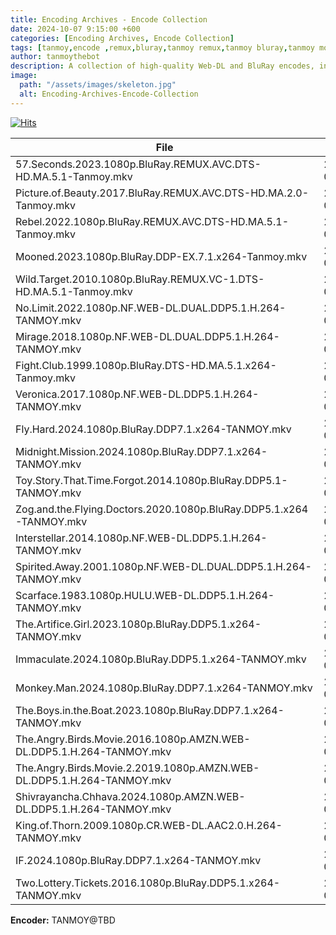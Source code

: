 ```yaml
---
title: Encoding Archives - Encode Collection 
date: 2024-10-07 9:15:00 +600
categories: [Encoding Archives, Encode Collection]
tags: [tanmoy,encode ,remux,bluray,tanmoy remux,tanmoy bluray,tanmoy movies release group,tanmoy x264,tanmoy encoder,encoding archives,encode showcase, tanmoythebot]     # TAG names should always be lowercase
author: tanmoythebot
description: A collection of high-quality Web-DL and BluRay encodes, including AVC and x264 video formats, with DDP audio.
image:
  path: "/assets/images/skeleton.jpg"
  alt: Encoding-Archives-Encode-Collection
---
```

[![Hits](https://hits.seeyoufarm.com/api/count/incr/badge.svg?url=https%3A%2F%2Fwww.tanmoy.xyz%2Fposts%2Fencoding-archives-encode-collection%2F&count_bg=%2379C83D&title_bg=%23555555&icon=&icon_color=%23E7E7E7&title=hits&edge_flat=false)](https://tanmoy.xyz/posts/encoding-archives-encode-collection/)

| File                                                                                       | Date       | Size      |
|--------------------------------------------------------------------------------------------|------------|-----------|
| 57.Seconds.2023.1080p.BluRay.REMUX.AVC.DTS-HD.MA.5.1-Tanmoy.mkv                             | 2024-03-23 | 25.96 GiB |
| Picture.of.Beauty.2017.BluRay.REMUX.AVC.DTS-HD.MA.2.0-Tanmoy.mkv                            | 2024-03-24 | 13.63 GiB |
| Rebel.2022.1080p.BluRay.REMUX.AVC.DTS-HD.MA.5.1-Tanmoy.mkv                                  | 2024-03-25 | 32.54 GiB |
| Mooned.2023.1080p.BluRay.DDP-EX.7.1.x264-Tanmoy.mkv                                         | 2024-03-29 | 771.71 MiB|
| Wild.Target.2010.1080p.BluRay.REMUX.VC-1.DTS-HD.MA.5.1-Tanmoy.mkv                           | 2024-03-31 | 11.99 GiB |
| No.Limit.2022.1080p.NF.WEB-DL.DUAL.DDP5.1.H.264-TANMOY.mkv                                  | 2024-04-01 | 5.13 GiB  |
| Mirage.2018.1080p.NF.WEB-DL.DUAL.DDP5.1.H.264-TANMOY.mkv                                    | 2024-04-01 | 5.60 GiB  |
| Fight.Club.1999.1080p.BluRay.DTS-HD.MA.5.1.x264-Tanmoy.mkv                                  | 2024-04-05 | 19.01 GiB |
| Veronica.2017.1080p.NF.WEB-DL.DDP5.1.H.264-TANMOY.mkv                                       | 2024-04-07 | 4.12 GiB  |
| Fly.Hard.2024.1080p.BluRay.DDP7.1.x264-TANMOY.mkv                                           | 2024-04-11 | 295.97 MiB|
| Midnight.Mission.2024.1080p.BluRay.DDP7.1.x264-TANMOY.mkv                                   | 2024-04-16 | 193.99 MiB|
| Toy.Story.That.Time.Forgot.2014.1080p.BluRay.DDP5.1-TANMOY.mkv                              | 2024-04-20 | 1.03 GiB  |
| Zog.and.the.Flying.Doctors.2020.1080p.BluRay.DDP5.1.x264-TANMOY.mkv                         | 2024-04-27 | 998.11 MiB|
| Interstellar.2014.1080p.NF.WEB-DL.DDP5.1.H.264-TANMOY.mkv                                   | 2024-04-27 | 5.81 GiB  |
| Spirited.Away.2001.1080p.NF.WEB-DL.DUAL.DDP5.1.H.264-TANMOY.mkv                             | 2024-04-28 | 5.78 GiB  |
| Scarface.1983.1080p.HULU.WEB-DL.DDP5.1.H.264-TANMOY.mkv                                     | 2024-05-13 | 7.12 GiB  |
| The.Artifice.Girl.2023.1080p.BluRay.DDP5.1.x264-TANMOY.mkv	                                | 2024-06-18 | 4.83 GiB  |
| Immaculate.2024.1080p.BluRay.DDP5.1.x264-TANMOY.mkv                                         | 2024-06-20 | 9.40 GiB  |
| Monkey.Man.2024.1080p.BluRay.DDP7.1.x264-TANMOY.mkv                                         | 2024-06-21 | 16.20 GiB |
| The.Boys.in.the.Boat.2023.1080p.BluRay.DDP7.1.x264-TANMOY.mkv                               | 2024-07-08 | 11.86 GiB |
| The.Angry.Birds.Movie.2016.1080p.AMZN.WEB-DL.DDP5.1.H.264-TANMOY.mkv                        | 2024-07-10 | 6.45 GiB  |
| The.Angry.Birds.Movie.2.2019.1080p.AMZN.WEB-DL.DDP5.1.H.264-TANMOY.mkv                      | 2024-07-10 | 6.61 GiB  |
| Shivrayancha.Chhava.2024.1080p.AMZN.WEB-DL.DDP5.1.H.264-TANMOY.mkv                          | 2024-07-10 | 9.32 GiB  |
| King.of.Thorn.2009.1080p.CR.WEB-DL.AAC2.0.H.264-TANMOY.mkv                                  | 2024-07-15 | 6.19 GiB  |
| IF.2024.1080p.BluRay.DDP7.1.x264-TANMOY.mkv                                                 | 2024-08-12 | 10.48 GiB |
| Two.Lottery.Tickets.2016.1080p.BluRay.DDP5.1.x264-TANMOY.mkv                                | 2024-09-04 | 14.15 GiB |


**Encoder:** TANMOY@TBD